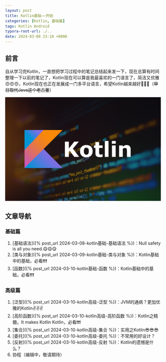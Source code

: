 ```yaml
---
layout: post
title: Kotlin基础——开始
categories: [Kotlin, 基础篇]
tags: Kotlin Android
typora-root-url: ./..
date: 2024-03-08 23:10 +0800
---
```

## 前言

自从学习完Kotlin，一直想把学习过程中的笔记总结起来发一下，现在总算有时间整理一下以前的笔记了，Kotlin现在可以算是我最喜欢的一门语言了，简洁又优雅:heart_eyes::heart_eyes::heart_eyes:，Kotlin现在也正在发展成一门多平台语言，希望Kotlin越来越好:clap::clap::clap:（~~早日取代Java这个老古董~~）

![banner](/assets/img/2024-03-08-kotlin基础-开始/banner.jpg)

## 文章导航

### 基础篇
1.   [基础语法]({% post_url 2024-03-08-kotlin基础-基础语法 %})：Null safety is all you need.:yum::yum::yum:
2.   [类与对象]({% post_url 2024-03-09-kotlin基础-类与对象 %})：Kotlin基础中的基础，必看:exclamation::exclamation::exclamation:
3.   [函数]({% post_url 2024-03-10-kotlin基础-函数 %})：Kotlin基础中的基础，必看:exclamation::exclamation::exclamation:

### 高级篇
1.   [泛型]({% post_url 2024-03-10-kotlin高级-泛型 %})：JVM的通病？更加优雅的Kotlin:v::v::v:
2.   [高阶函数]({% post_url 2024-03-10-kotlin高级-高阶函数 %})：Kotlin之精髓，It makes Kotlin Kotlin，必看:exclamation::exclamation::exclamation:
3.   [集合]({% post_url 2024-03-10-kotlin高级-集合 %})：实用之Kotlin:sunglasses::sunglasses::sunglasses:
4.   [委托]({% post_url 2024-03-10-kotlin高级-委托 %})：不常用的好设计？
5.   [反射]({% post_url 2024-03-10-kotlin高级-反射 %})：Kotlin的遗憾是什么？
6.   协程（编辑中，敬请期待）

